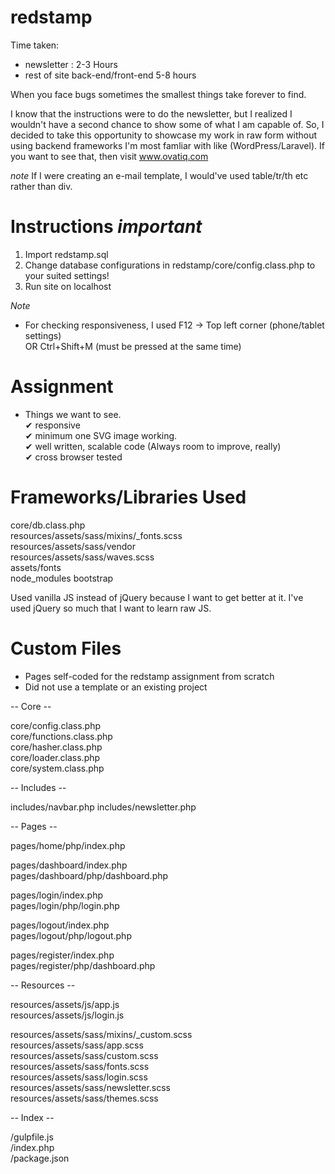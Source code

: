 # redstamp

Time taken:
- newsletter : 2-3 Hours 
- rest of site back-end/front-end 5-8 hours 

When you face bugs sometimes the smallest things take forever to find. 

I know that the instructions were to do the newsletter, but I realized I wouldn't have a second chance to show some of what I am capable of. So, I decided to take this opportunity to showcase my work in raw form without using backend frameworks I'm most famliar with like (WordPress/Laravel). If you want to see that, then visit www.ovatiq.com 

*note* If I were creating an e-mail template, I would've used table/tr/th etc rather than div. 

# Instructions *important*

1. Import redstamp.sql
2. Change database configurations in redstamp/core/config.class.php to your suited settings!
3. Run site on localhost

*Note*
- For checking responsiveness, I used F12 -> Top left corner (phone/tablet settings) 
 <br>OR Ctrl+Shift+M (must be pressed at the same time)

# Assignment
- Things we want to see.  <br>
 ✔ responsive <br>
 ✔ minimum one SVG image working. <br>
 ✔ well written, scalable code (Always room to improve, really) <br>
 ✔ cross browser tested


# Frameworks/Libraries Used

core/db.class.php <br>
resources/assets/sass/mixins/_fonts.scss <br>
resources/assets/sass/vendor <br>
resources/assets/sass/waves.scss <br>
assets/fonts <br>
node_modules
bootstrap

Used vanilla JS instead of jQuery because I want to get better at it. I've used jQuery so much that I want to learn raw JS.

# Custom Files
- Pages self-coded for the redstamp assignment from scratch
- Did not use a template or an existing project 

-- Core -- 

core/config.class.php <br>
core/functions.class.php <br>
core/hasher.class.php <br>
core/loader.class.php <br>
core/system.class.php <br>

-- Includes --

includes/navbar.php
includes/newsletter.php

-- Pages --

pages/home/php/index.php

pages/dashboard/index.php <br>
pages/dashboard/php/dashboard.php

pages/login/index.php <br>
pages/login/php/login.php

pages/logout/index.php <br>
pages/logout/php/logout.php

pages/register/index.php <br>
pages/register/php/dashboard.php

-- Resources --

resources/assets/js/app.js <br>
resources/assets/js/login.js <br>

resources/assets/sass/mixins/_custom.scss <br>
resources/assets/sass/app.scss <br> 
resources/assets/sass/custom.scss <br>
resources/assets/sass/fonts.scss <br>
resources/assets/sass/login.scss <br>
resources/assets/sass/newsletter.scss <br>
resources/assets/sass/themes.scss

-- Index --

/gulpfile.js <br>
/index.php <br>
/package.json




